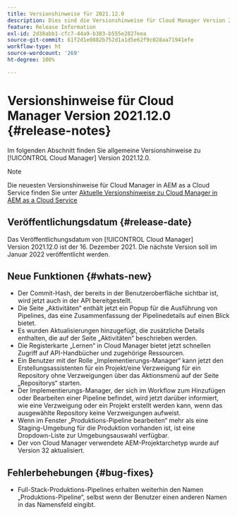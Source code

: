 ```yaml
---
title: Versionshinweise für 2021.12.0
description: Dies sind die Versionshinweise für Cloud Manager Version 2021.12.0.
feature: Release Information
exl-id: 2d38abb1-cfc7-44a9-b303-b555e2827eea
source-git-commit: 61f2d1e0882b752d1a1d5e62f9c028aa71941efe
workflow-type: ht
source-wordcount: '269'
ht-degree: 100%

---
```


# Versionshinweise für Cloud Manager Version 2021.12.0 {#release-notes}

Im folgenden Abschnitt finden Sie allgemeine Versionshinweise zu [!UICONTROL Cloud Manager] Version 2021.12.0.

>[!NOTE]
>
>Die neuesten Versionshinweise für Cloud Manager in AEM as a Cloud Service finden Sie unter [Aktuelle Versionshinweise zu Cloud Manager in AEM as a Cloud Service](https://experienceleague.adobe.com/docs/experience-manager-cloud-service/content/implementing/using-cloud-manager/release-notes-cloud-manager/release-notes-cm-current.html?lang=de)

## Veröffentlichungsdatum {#release-date}

Das Veröffentlichungsdatum von [!UICONTROL Cloud Manager] Version 2021.12.0 ist der 16. Dezember 2021. Die nächste Version soll im Januar 2022 veröffentlicht werden.

## Neue Funktionen {#whats-new}

* Der Commit-Hash, der bereits in der Benutzeroberfläche sichtbar ist, wird jetzt auch in der API bereitgestellt.
* Die Seite „Aktivitäten“ enthält jetzt ein Popup für die Ausführung von Pipelines, das eine Zusammenfassung der Pipelinedetails auf einen Blick bietet.
* Es wurden Aktualisierungen hinzugefügt, die zusätzliche Details enthalten, die auf der Seite „Aktivitäten“ beschrieben werden.
* Die Registerkarte „Lernen“ in Cloud Manager bietet jetzt schnellen Zugriff auf API-Handbücher und zugehörige Ressourcen.
* Ein Benutzer mit der Rolle „Implementierungs-Manager“ kann jetzt den Erstellungsassistenten für ein Projekt/eine Verzweigung für ein Repository ohne Verzweigungen über das Aktionsmenü auf der Seite „Repositorys“ starten.
* Der Implementierungs-Manager, der sich im Workflow zum Hinzufügen oder Bearbeiten einer Pipeline befindet, wird jetzt darüber informiert, wie eine Verzweigung oder ein Projekt erstellt werden kann, wenn das ausgewählte Repository keine Verzweigungen aufweist.
* Wenn im Fenster „Produktions-Pipeline bearbeiten“ mehr als eine Staging-Umgebung für die Produktion vorhanden ist, ist eine Dropdown-Liste zur Umgebungsauswahl verfügbar.
* Der von Cloud Manager verwendete AEM-Projektarchetyp wurde auf Version 32 aktualisiert.

## Fehlerbehebungen {#bug-fixes}

* Full-Stack-Produktions-Pipelines erhalten weiterhin den Namen „Produktions-Pipeline“, selbst wenn der Benutzer einen anderen Namen in das Namensfeld eingibt.
